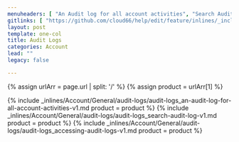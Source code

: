 ```yaml
---
menuheaders: [ "An Audit log for all account activities", "Search Audit Log", "Accessing Audit Logs" ]
gitlinks: [ "https://github.com/cloud66/help/edit/feature/inlines/_includes/_inlines/Account/General/audit-logs/audit-logs_an-audit-log-for-all-account-activities-v1.md", "https://github.com/cloud66/help/edit/feature/inlines/_includes/_inlines/Account/General/audit-logs/audit-logs_search-audit-log-v1.md", "https://github.com/cloud66/help/edit/feature/inlines/_includes/_inlines/Account/General/audit-logs/audit-logs_accessing-audit-logs-v1.md" ]
layout: post
template: one-col
title: Audit Logs
categories: Account
lead: ""
legacy: false

---
```


{% assign urlArr = page.url | split: '/' %}
{% assign product = urlArr[1] %}

<a name="1"></a>{% include _inlines/Account/General/audit-logs/audit-logs_an-audit-log-for-all-account-activities-v1.md  product = product %}
<a name="2"></a>{% include _inlines/Account/General/audit-logs/audit-logs_search-audit-log-v1.md  product = product %}
<a name="3"></a>{% include _inlines/Account/General/audit-logs/audit-logs_accessing-audit-logs-v1.md  product = product %}